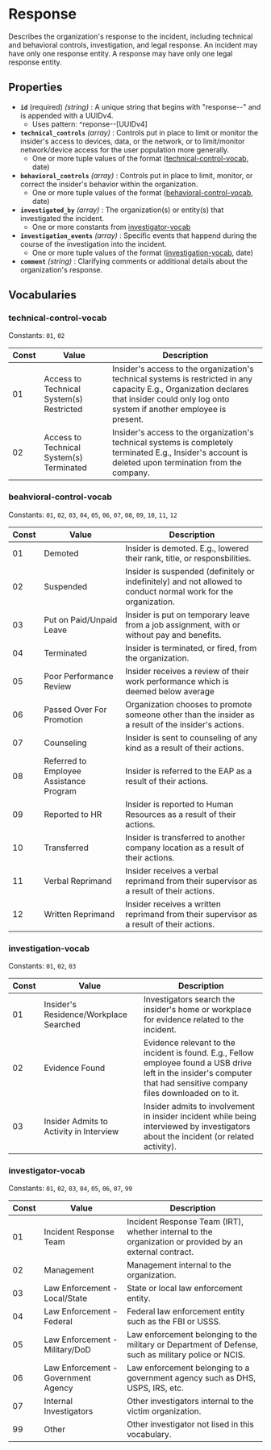 # Response

Describes the organization's response to the incident, including technical and behavioral controls, investigation, and legal response. An incident may have only one response entity. A response may have only one legal response entity.

## Properties

- **`id`** (required) *(string)* : A unique string that begins with "response--" and is appended with a UUIDv4.
	- Uses pattern: ^reponse--[UUIDv4]
- **`technical_controls`** *(array)* : Controls put in place to limit or monitor the insider's access to devices, data, or the network, or to limit/monitor network/device access for the user population more generally.
	- One or more tuple values of the format ([technical-control-vocab](#technical-control-vocab), date)
- **`behavioral_controls`** *(array)* : Controls put in place to limit, monitor, or correct the insider's behavior within the organization.
	- One or more tuple values of the format ([behavioral-control-vocab](#behavioral-control-vocab), date)
- **`investigated_by`** *(array)* : The organization(s) or entity(s) that investigated the incident.
	- One or more constants from [investigator-vocab](#investigator-vocab)
- **`investigation_events`** *(array)* : Specific events that happend during the course of the investigation into the incident.
	- One or more tuple values of the format ([investigation-vocab](#investigation-vocab), date)
- **`comment`** *(string)* : Clarifying comments or additional details about the organization's response.

## Vocabularies

### technical-control-vocab

Constants: `01`, `02`

| Const | Value | Description |
| --- | --- | --- |
| 01 | Access to Technical System(s) Restricted | Insider's access to the organization's technical systems is restricted in any capacity E.g., Organization declares that insider could only log onto system if another employee is present.|
| 02 | Access to Technical System(s) Terminated | Insider's access to the organization's technical systems is completely terminated E.g., Insider's account is deleted upon termination from the company.|

### beahvioral-control-vocab

Constants: `01`, `02`, `03`, `04`, `05`, `06`, `07`, `08`, `09`, `10`, `11`, `12`

| Const | Value | Description |
| --- | --- | --- |
| 01 | Demoted | Insider is demoted. E.g., lowered their rank, title, or responsbilities.|
| 02 | Suspended | Insider is suspended (definitely or indefinitely) and not allowed to conduct normal work for the organization.|
| 03 | Put on Paid/Unpaid Leave | Insider is put on temporary leave from a job assignment, with or without pay and benefits.|
| 04 | Terminated | Insider is terminated, or fired, from the organization.|
| 05 | Poor Performance Review | Insider receives a review of their work performance which is deemed below average|
| 06 | Passed Over For Promotion | Organization chooses to promote someone other than the insider as a result of the insider's actions.|
| 07 | Counseling | Insider is sent to counseling of any kind as a result of their actions.|
| 08 | Referred to Employee Assistance Program | Insider is referred to the EAP as a result of their actions.|
| 09 | Reported to HR | Insider is reported to Human Resources as a result of their actions.|
| 10 | Transferred | Insider is transferred to another company location as a result of their actions.|
| 11 | Verbal Reprimand | Insider receives a verbal reprimand from their supervisor as a result of their actions.|
| 12 | Written Reprimand | Insider receives a written reprimand from their supervisor as a result of their actions.|

### investigation-vocab

Constants: `01`, `02`, `03`

| Const | Value | Description |
| --- | --- | --- |
| 01 | Insider's Residence/Workplace Searched | Investigators search the insider's home or workplace for evidence related to the incident.|
| 02 | Evidence Found | Evidence relevant to the incident is found. E.g., Fellow employee found a USB drive left in the insider's computer that had sensitive company files downloaded on to it.|
| 03 | Insider Admits to Activity in Interview | Insider admits to involvement in insider incident while being interviewed by investigators about the incident (or related activity).|

### investigator-vocab

Constants: `01`, `02`, `03`, `04`, `05`, `06`, `07`, `99`

| Const | Value | Description |
| --- | --- | --- |
| 01 | Incident Response Team | Incident Response Team (IRT), whether internal to the organization or provided by an external contract.|
| 02 | Management | Management internal to the organization.|
| 03 | Law Enforcement - Local/State | State or local law enforcement entity.|
| 04 | Law Enforcement - Federal | Federal law enforcement entity such as the FBI or USSS.|
| 05 | Law Enforcement - Military/DoD | Law enforcement belonging to the military or Department of Defense, such as military police or NCIS. |
| 06 | Law Enforcement - Government Agency | Law enforcement belonging to a government agency such as DHS, USPS, IRS, etc.|
| 07 | Internal Investigators | Other investigators internal to the victim organization.|
| 99 | Other | Other investigator not lised in this vocabulary.|
